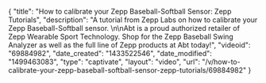 {
    "title": "How to calibrate your Zepp Baseball-Softball Sensor: Zepp Tutorials",
    "description": "A tutorial from Zepp Labs on how to calibrate your Zepp Baseball-Softball sensor. \n\nAbt is a proud authorized retailer of Zepp Wearable Sport Technology. Shop for the Zepp Baseball Swing Analyzer as well as the full line of Zepp products at Abt today!",
    "videoid": "69884982",
    "date_created": "1433522546",
    "date_modified": "1499463083",
    "type": "captivate",
    "layout": "video",
    "url": "\/v\/how-to-calibrate-your-zepp-baseball-softball-sensor-zepp-tutorials\/69884982"
}